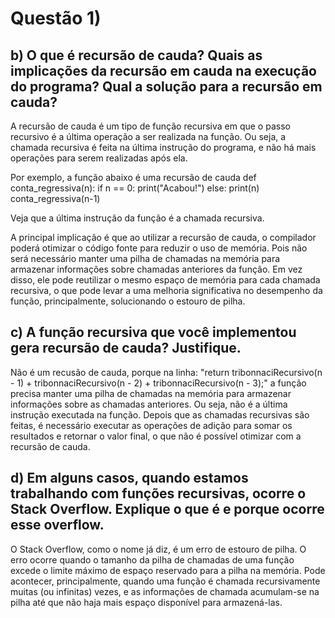 # Questão 1) 

## b) O que é recursão de cauda? Quais as implicações da recursão em cauda na execução do programa? Qual a solução para a recursão em cauda? 
  A recursão de cauda é um tipo de função recursiva em que o passo recursivo é a última operação a ser realizada na função. Ou seja, a chamada recursiva é feita na última instrução do programa, e não há mais operações para serem realizadas após ela.

  Por exemplo, a função abaixo é uma recursão de cauda
    def conta_regressiva(n):
      if n == 0:
          print("Acabou!")
      else:
          print(n)
          conta_regressiva(n-1)

  Veja que a última instrução da função é a chamada recursiva.

  A principal implicação é que ao utilizar a recursão de cauda, o compilador poderá otimizar o código fonte para reduzir o uso de memória. Pois não será necessário manter uma pilha de chamadas na memória para armazenar informações sobre chamadas anteriores da função. Em vez disso, ele pode reutilizar o mesmo espaço de memória para cada chamada recursiva, o que pode levar a uma melhoria significativa no desempenho da função, principalmente, solucionando o estouro de pilha.


## c) A função recursiva que você implementou gera recursão de cauda? Justifique.
  Não é um recusão de cauda, porque na linha:
    "return tribonnaciRecursivo(n - 1) + tribonnaciRecursivo(n - 2) + tribonnaciRecursivo(n - 3);"
  a função precisa manter uma pilha de chamadas na memória para armazenar informações sobre as chamadas anteriores. Ou seja, não é a última instrução executada na função. Depois que as chamadas recursivas são feitas, é necessário executar as operações de adição para somar os resultados e retornar o valor final, o que não é possível otimizar com a recursão de cauda.


## d) Em alguns casos, quando estamos trabalhando com funções recursivas, ocorre o Stack Overflow. Explique o que é e porque ocorre esse overflow.
  O Stack Overflow, como o nome já diz, é um erro de estouro de pilha. O erro ocorre quando o tamanho da pilha de chamadas de uma função excede o limite máximo de espaço reservado para a pilha na memória. Pode acontecer, principalmente, quando uma função é chamada recursivamente muitas (ou infinitas) vezes, e as informações de chamada acumulam-se na pilha até que não haja mais espaço disponível para armazená-las.

  